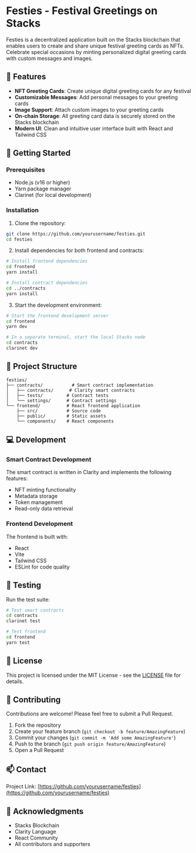 # Festies - Festival Greetings on Stacks

Festies is a decentralized application built on the Stacks blockchain that enables users to create and share unique festival greeting cards as NFTs. Celebrate special occasions by minting personalized digital greeting cards with custom messages and images.

## 🌟 Features

- **NFT Greeting Cards**: Create unique digital greeting cards for any festival
- **Customizable Messages**: Add personal messages to your greeting cards
- **Image Support**: Attach custom images to your greeting cards
- **On-chain Storage**: All greeting card data is securely stored on the Stacks blockchain
- **Modern UI**: Clean and intuitive user interface built with React and Tailwind CSS

## 🚀 Getting Started

### Prerequisites

- Node.js (v16 or higher)
- Yarn package manager
- Clarinet (for local development)

### Installation

1. Clone the repository:
```bash
git clone https://github.com/yourusername/festies.git
cd festies
```

2. Install dependencies for both frontend and contracts:
```bash
# Install frontend dependencies
cd frontend
yarn install

# Install contract dependencies
cd ../contracts
yarn install
```

3. Start the development environment:
```bash
# Start the frontend development server
cd frontend
yarn dev

# In a separate terminal, start the local Stacks node
cd contracts
clarinet dev
```

## 📁 Project Structure

```
festies/
├── contracts/           # Smart contract implementation
│   ├── contracts/      # Clarity smart contracts
│   ├── tests/         # Contract tests
│   └── settings/      # Contract settings
└── frontend/          # React frontend application
    ├── src/           # Source code
    ├── public/        # Static assets
    └── components/    # React components
```

## 💻 Development

### Smart Contract Development

The smart contract is written in Clarity and implements the following features:
- NFT minting functionality
- Metadata storage
- Token management
- Read-only data retrieval

### Frontend Development

The frontend is built with:
- React
- Vite
- Tailwind CSS
- ESLint for code quality

## 🧪 Testing

Run the test suite:

```bash
# Test smart contracts
cd contracts
clarinet test

# Test frontend
cd frontend
yarn test
```

## 📝 License

This project is licensed under the MIT License - see the [LICENSE](LICENSE) file for details.

## 🤝 Contributing

Contributions are welcome! Please feel free to submit a Pull Request.

1. Fork the repository
2. Create your feature branch (`git checkout -b feature/AmazingFeature`)
3. Commit your changes (`git commit -m 'Add some AmazingFeature'`)
4. Push to the branch (`git push origin feature/AmazingFeature`)
5. Open a Pull Request

## 📫 Contact

Project Link: [https://github.com/yourusername/festies](https://github.com/yourusername/festies)

## 🙏 Acknowledgments

- Stacks Blockchain
- Clarity Language
- React Community
- All contributors and supporters